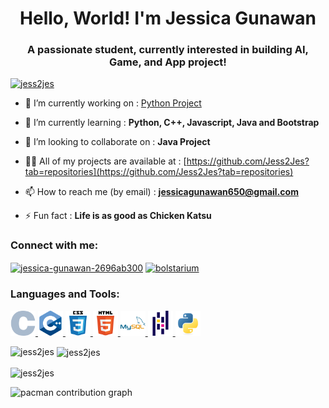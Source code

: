 <h1 align="center">Hello, World! I'm Jessica Gunawan</h1>
<h3 align="center">A passionate student, currently interested in building AI, Game, and App project!</h3>

<p align="left"> <a href="https://github.com/ryo-ma/github-profile-trophy"><img src="https://github-profile-trophy.vercel.app/?username=jess2jes" alt="jess2jes" /></a> </p>

- 🔭 I’m currently working on : [Python Project](https://github.com/Jess2Jes/Virtual-Pet-Game)

- 🌱 I’m currently learning : **Python, C++, Javascript, Java and Bootstrap**

- 👯 I’m looking to collaborate on : **Java Project**

- 👨‍💻 All of my projects are available at : [https://github.com/Jess2Jes?tab=repositories](https://github.com/Jess2Jes?tab=repositories)

- 📫 How to reach me (by email) : **jessicagunawan650@gmail.com**

- ⚡ Fun fact : **Life is as good as Chicken Katsu**

<h3 align="left">Connect with me:</h3>
<p align="left">
<a href="https://linkedin.com/in/jessica-gunawan-2696ab300" target="blank"><img align="center" src="https://raw.githubusercontent.com/rahuldkjain/github-profile-readme-generator/master/src/images/icons/Social/linked-in-alt.svg" alt="jessica-gunawan-2696ab300" height="30" width="40" /></a>
<a href="https://www.leetcode.com/bolstarium" target="blank"><img align="center" src="https://raw.githubusercontent.com/rahuldkjain/github-profile-readme-generator/master/src/images/icons/Social/leet-code.svg" alt="bolstarium" height="30" width="40" /></a>
</p>

<h3 align="left">Languages and Tools:</h3>
<p align="left"> <a href="https://www.cprogramming.com/" target="_blank" rel="noreferrer"> <img src="https://raw.githubusercontent.com/devicons/devicon/master/icons/c/c-original.svg" alt="c" width="40" height="40"/> </a> <a href="https://www.w3schools.com/cpp/" target="_blank" rel="noreferrer"> <img src="https://raw.githubusercontent.com/devicons/devicon/master/icons/cplusplus/cplusplus-original.svg" alt="cplusplus" width="40" height="40"/> </a> <a href="https://www.w3schools.com/css/" target="_blank" rel="noreferrer"> <img src="https://raw.githubusercontent.com/devicons/devicon/master/icons/css3/css3-original-wordmark.svg" alt="css3" width="40" height="40"/> </a> <a href="https://www.w3.org/html/" target="_blank" rel="noreferrer"> <img src="https://raw.githubusercontent.com/devicons/devicon/master/icons/html5/html5-original-wordmark.svg" alt="html5" width="40" height="40"/> </a> <a href="https://www.mysql.com/" target="_blank" rel="noreferrer"> <img src="https://raw.githubusercontent.com/devicons/devicon/master/icons/mysql/mysql-original-wordmark.svg" alt="mysql" width="40" height="40"/> </a> <a href="https://pandas.pydata.org/" target="_blank" rel="noreferrer"> <img src="https://raw.githubusercontent.com/devicons/devicon/2ae2a900d2f041da66e950e4d48052658d850630/icons/pandas/pandas-original.svg" alt="pandas" width="40" height="40"/> </a> <a href="https://www.python.org" target="_blank" rel="noreferrer"> <img src="https://raw.githubusercontent.com/devicons/devicon/master/icons/python/python-original.svg" alt="python" width="40" height="40"/> </a> </p>

<p><img align="left" src="https://github-readme-stats.vercel.app/api/top-langs?username=jess2jes&show_icons=true&locale=en&layout=compact" alt="jess2jes" /></p>

<p>&nbsp;<img align="center" src="https://github-readme-stats.vercel.app/api?username=jess2jes&show_icons=true&locale=en" alt="jess2jes" /></p>

<p><img align="center" src="https://github-readme-streak-stats.herokuapp.com/?user=jess2jes&" alt="jess2jes" /></p>

<picture>
  <source media="(prefers-color-scheme: dark)" srcset="https://raw.githubusercontent.com/maurodesouza/maurodesouza/output/pacman-contribution-graph-dark.svg">
  <source media="(prefers-color-scheme: light)" srcset="https://raw.githubusercontent.com/maurodesouza/maurodesouza/output/pacman-contribution-graph.svg">
  <img alt="pacman contribution graph" src="https://raw.githubusercontent.com/maurodesouza/maurodesouza/output/pacman-contribution-graph.svg">
</picture>
